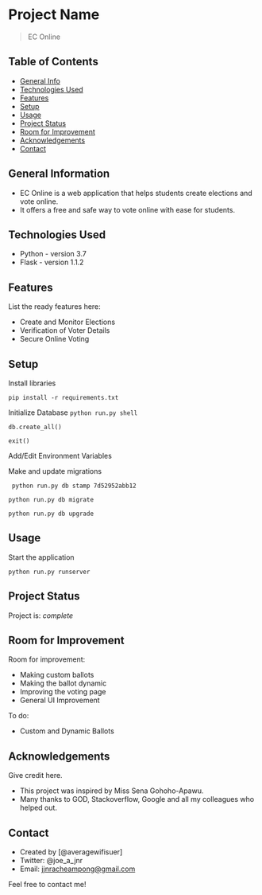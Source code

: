 # Project Name
> EC Online

## Table of Contents
* [General Info](#general-information)
* [Technologies Used](#technologies-used)
* [Features](#features)
* [Setup](#setup)
* [Usage](#usage)
* [Project Status](#project-status)
* [Room for Improvement](#room-for-improvement)
* [Acknowledgements](#acknowledgements)
* [Contact](#contact)
<!-- * [License](#license) -->


## General Information
- EC Online is a web application that helps students create elections and vote online.
- It offers a free and safe way to vote online with ease for students.


## Technologies Used
- Python - version 3.7
- Flask - version 1.1.2


## Features
List the ready features here:
- Create and Monitor Elections
- Verification of Voter Details
- Secure Online Voting


## Setup
Install libraries

`pip install -r requirements.txt`

Initialize Database
` python run.py shell  `

` db.create_all() `

` exit() `



Add/Edit Environment Variables

Make and update migrations
 
` python run.py db stamp 7d52952abb12`

` python run.py db migrate `

` python run.py db upgrade `



## Usage
Start the application

`python run.py runserver`


## Project Status
Project is:  _complete_ 


## Room for Improvement

Room for improvement:
- Making custom ballots
- Making the ballot dynamic
- Improving the voting page
- General UI Improvement

To do:
- Custom and Dynamic Ballots


## Acknowledgements
Give credit here.
- This project was inspired by Miss Sena Gohoho-Apawu.
- Many thanks to GOD, Stackoverflow, Google and all my colleagues who helped out.


## Contact
- Created by [@averagewifisuer]
- Twitter: @joe_a_jnr
- Email: jjnracheampong@gmail.com

Feel free to contact me!


<!-- Optional -->
<!-- ## License -->
<!-- This project is open source and available under the [... License](). -->

<!-- You don't have to include all sections - just the one's relevant to your project -->
